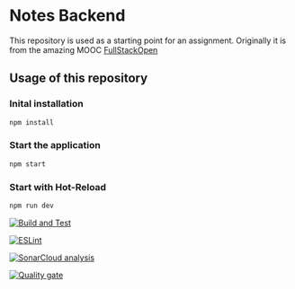 # Notes Backend

This repository is used as a starting point for an assignment. Originally it is from the amazing MOOC [FullStackOpen](https://fullstackopen.com/)

## Usage of this repository

### Inital installation
```bash
npm install
```

### Start the application
```bash
npm start
```

### Start with Hot-Reload
```bash
npm run dev
```

[![Build and Test](https://github.com/2110781006/FHB-Assignment-Backend-Taucher-TeamF/actions/workflows/node.js.yml/badge.svg)](https://github.com/2110781006/FHB-Assignment-Backend-Taucher-TeamF/actions/workflows/node.js.yml)


[![ESLint](https://github.com/2110781006/FHB-Assignment-Backend-Taucher-TeamF/actions/workflows/eslint.yml/badge.svg)](https://github.com/2110781006/FHB-Assignment-Backend-Taucher-TeamF/actions/workflows/eslint.yml)

[![SonarCloud analysis](https://github.com/2110781006/FHB-Assignment-Backend-Taucher-TeamF/actions/workflows/sonarcloud.yml/badge.svg)](https://github.com/2110781006/FHB-Assignment-Backend-Taucher-TeamF/actions/workflows/sonarcloud.yml)

[![Quality gate](https://sonarcloud.io/api/project_badges/quality_gate?project=2110781006_FHB-Assignment-Backend-Taucher-TeamF)](https://sonarcloud.io/summary/new_code?id=2110781006_FHB-Assignment-Backend-Taucher-TeamF)
